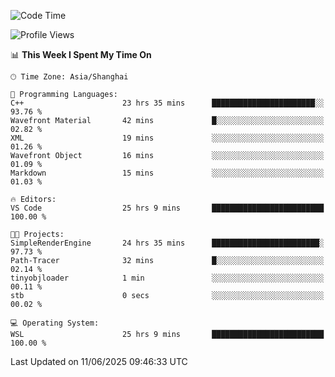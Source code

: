 <!--START_SECTION:waka-->
![Code Time](http://img.shields.io/badge/Code%20Time-2%2C986%20hrs%2046%20mins-blue)

![Profile Views](http://img.shields.io/badge/Profile%20Views-0-blue)

📊 **This Week I Spent My Time On** 

```text
🕑︎ Time Zone: Asia/Shanghai

💬 Programming Languages: 
C++                      23 hrs 35 mins      ███████████████████████░░   93.76 % 
Wavefront Material       42 mins             █░░░░░░░░░░░░░░░░░░░░░░░░   02.82 % 
XML                      19 mins             ░░░░░░░░░░░░░░░░░░░░░░░░░   01.26 % 
Wavefront Object         16 mins             ░░░░░░░░░░░░░░░░░░░░░░░░░   01.09 % 
Markdown                 15 mins             ░░░░░░░░░░░░░░░░░░░░░░░░░   01.03 % 

🔥 Editors: 
VS Code                  25 hrs 9 mins       █████████████████████████   100.00 % 

🐱‍💻 Projects: 
SimpleRenderEngine       24 hrs 35 mins      ████████████████████████░   97.73 % 
Path-Tracer              32 mins             █░░░░░░░░░░░░░░░░░░░░░░░░   02.14 % 
tinyobjloader            1 min               ░░░░░░░░░░░░░░░░░░░░░░░░░   00.11 % 
stb                      0 secs              ░░░░░░░░░░░░░░░░░░░░░░░░░   00.02 % 

💻 Operating System: 
WSL                      25 hrs 9 mins       █████████████████████████   100.00 % 
```


 Last Updated on 11/06/2025 09:46:33 UTC
<!--END_SECTION:waka-->